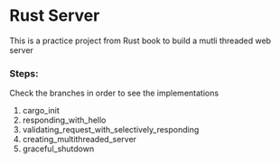 # Rust Server
This is a practice project from Rust book to build a mutli threaded web server

### Steps:
Check the branches in order to see the implementations
1) cargo_init
2) responding_with_hello
3) validating_request_with_selectively_responding
4) creating_multithreaded_server
5) graceful_shutdown
